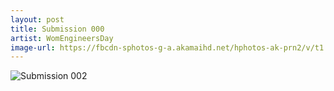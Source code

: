 ```yaml
---
layout: post
title: Submission 000
artist: WomEngineersDay
image-url: https://fbcdn-sphotos-g-a.akamaihd.net/hphotos-ak-prn2/v/t1.0-9/10888655_429149797234078_238247937759472164_n.jpg?oh=ede86a22741f297378314de29fd011b1&oe=555474B8&__gda__=1431958097_40994c52176076ff20f94cffcd45c1b8
---
```


![Submission 002](https://fbcdn-sphotos-g-a.akamaihd.net/hphotos-ak-prn2/v/t1.0-9/10888655_429149797234078_238247937759472164_n.jpg?oh=ede86a22741f297378314de29fd011b1&oe=555474B8&__gda__=1431958097_40994c52176076ff20f94cffcd45c1b8)
